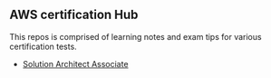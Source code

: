 ## AWS certification Hub

This repos is comprised of learning notes and exam tips for various certification tests.

- [Solution Architect Associate](./solution_architect_associate)
